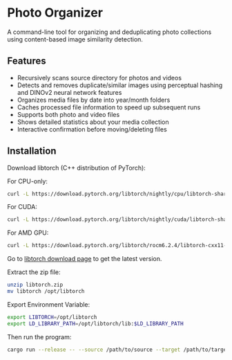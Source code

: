 # Photo Organizer

A command-line tool for organizing and deduplicating photo collections using content-based image similarity detection.

## Features

- Recursively scans source directory for photos and videos
- Detects and removes duplicate/similar images using perceptual hashing and DINOv2 neural network features
- Organizes media files by date into year/month folders
- Caches processed file information to speed up subsequent runs
- Supports both photo and video files
- Shows detailed statistics about your media collection
- Interactive confirmation before moving/deleting files

## Installation

Download libtorch (C++ distribution of PyTorch):

For CPU-only:

```bash
curl -L https://download.pytorch.org/libtorch/nightly/cpu/libtorch-shared-with-deps-latest.zip -o libtorch.zip
```

For CUDA:

```bash
curl -L https://download.pytorch.org/libtorch/nightly/cuda/libtorch-shared-with-deps-latest.zip -o libtorch-gpu.zip
```

For AMD GPU:

```bash
curl -L https://download.pytorch.org/libtorch/rocm6.2.4/libtorch-cxx11-abi-shared-with-deps-2.6.0%2Brocm6.2.4.zip -o libtorch-amd.zip
```

Go to [libtorch download page](https://pytorch.org/get-started/locally/) to get the latest version.

Extract the zip file:

```bash
unzip libtorch.zip
mv libtorch /opt/libtorch
```

Export Environment Variable:

```bash
export LIBTORCH=/opt/libtorch
export LD_LIBRARY_PATH=/opt/libtorch/lib:$LD_LIBRARY_PATH
```

Then run the program:

```bash
cargo run --release -- --source /path/to/source --target /path/to/target
```







